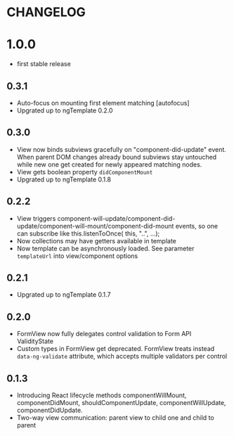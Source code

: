 # CHANGELOG

# 1.0.0
* first stable release

## 0.3.1
* Auto-focus on mounting first element matching [autofocus]
* Upgrated up to ngTemplate 0.2.0

## 0.3.0
* View now binds subviews gracefully on "component-did-update" event. When parent DOM changes already bound subviews stay untouched while new one get created for newly appeared matching nodes.
* View gets boolean property `didComponentMount`
* Upgrated up to ngTemplate 0.1.8

## 0.2.2
* View triggers component-will-update/component-did-update/component-will-mount/component-did-mount events, so one can subscribe like this.listenToOnce( this, "..", ...);
* Now collections may have getters available in template
* Now template can be asynchronously loaded. See parameter `templateUrl` into view/component options

## 0.2.1
* Upgrated up to ngTemplate 0.1.7

## 0.2.0
* FormView now fully delegates control validation to Form API ValidityState
* Custom types in FormView get deprecated. FormView treats instead `data-ng-validate` attribute, which accepts multiple validators per control

## 0.1.3
* Introducing React lifecycle methods componentWillMount, componentDidMount, shouldComponentUpdate, componentWillUpdate, componentDidUpdate.
* Two-way view communication: parent view to child one and child to parent

